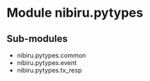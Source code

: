 Module nibiru.pytypes
=====================

Sub-modules
-----------
* nibiru.pytypes.common
* nibiru.pytypes.event
* nibiru.pytypes.tx_resp
